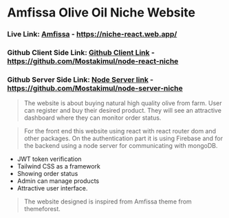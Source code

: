 # Amfissa Olive Oil Niche Website

### Live Link: [Amfissa](https://niche-react.web.app/) - https://niche-react.web.app/
### Github Client Side Link: [Github Client Link](https://github.com/Mostakimul/node-react-niche) - https://github.com/Mostakimul/node-react-niche

### Github Server Side Link: [Node Server link](https://github.com/Mostakimul/node-server-niche) - https://github.com/Mostakimul/node-server-niche


> The website is about buying natural high quality olive from farm. User can register and buy their desired product. They will see an attractive dashboard where they can monitor order status. 

> For the front end this website using react with react router dom and other packages. On the authentication part it is using Firebase and for the backend using a node server for communicating with mongoDB.

- JWT token verification
- Tailwind CSS as a framework
- Showing order status
- Admin can manage products
- Attractive user interface. 

> The website designed is inspired from Amfissa theme from themeforest.


